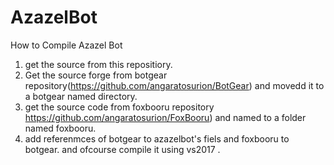 # AzazelBot
How to Compile Azazel Bot
1) get the source from this repositiory.
2) Get the source forge from botgear repository(https://github.com/angaratosurion/BotGear) and movedd it to a botgear named directory.
3) get the source code from foxbooru repository  https://github.com/angaratosurion/FoxBooru) and named to a folder named foxbooru.
4) add referenmces of botgear to azazelbot's fiels and foxbooru to botgear.
and ofcourse compile it using vs2017 .
